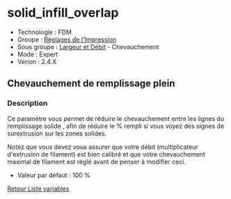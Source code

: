 # solid_infill_overlap

* Technologie : FDM
* Groupe : [Réglages de l'Impression](../print_settings/print_settings.md)
* Sous groupe : [Largeur et Débit](../print_settings/print_settings.md#largeur-et-débit) - Chevauchement
* Mode : Expert
* Verion : 2.4.X

## Chevauchement  de remplissage plein

### Description

Ce paramètre vous permet de réduire le chevauchement entre les lignes du remplissage solide , afin de réduire le % rempli si vous voyez des signes de surextrusion sur les zones solides.

Notez que vous devez vous assurer que votre débit (multiplicateur d'extrusion de filament) est bien calibré et que votre chevauchement maximal de filament est réglé avant de penser à modifier ceci.

* Valeur par défaut : 100 %

[Retour Liste variables](variable_list.md)